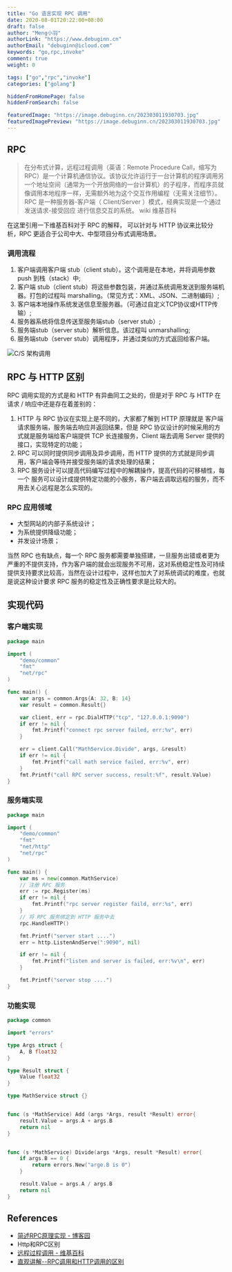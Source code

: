 ```yaml
---
title: "Go 语言实现 RPC 调用"
date: 2020-08-01T20:22:00+08:00
draft: false
author: "Meng小羽"
authorLink: "https://www.debuginn.cn"
authorEmail: "debuginn@icloud.com"
keywords: "go,rpc,invoke"
comment: true
weight: 0

tags: ["go","rpc","invoke"]
categories: ["golang"]

hiddenFromHomePage: false
hiddenFromSearch: false

featuredImage: "https://image.debuginn.cn/202303011930703.jpg"
featuredImagePreview: "https://image.debuginn.cn/202303011930703.jpg"
---
```


## RPC

> 在分布式计算，远程过程调用（英语：Remote Procedure Call，缩写为 RPC）是一个计算机通信协议。该协议允许运行于一台计算机的程序调用另一个地址空间（通常为一个开放网络的一台计算机）的子程序，而程序员就像调用本地程序一样，无需额外地为这个交互作用编程（无需关注细节）。RPC 是一种服务器-客户端（ Client/Server ）模式，经典实现是一个通过 发送请求-接受回应 进行信息交互的系统。
> wiki 维基百科

在这里引用一下维基百科对于 RPC 的解释， 可以针对与 HTTP 协议来比较分析，RPC 更适合于公司中大、中型项目分布式调用场景。

### 调用流程

1. 客户端调用客户端 stub（client stub）。这个调用是在本地，并将调用参数 push 到栈（stack）中; 
2. 客户端 stub（client stub）将这些参数包装，并通过系统调用发送到服务端机器。打包的过程叫 marshalling。（常见方式：XML、JSON、二进制编码）;
3. 客户端本地操作系统发送信息至服务器。（可通过自定义TCP协议或HTTP传输）; 
4. 服务器系统将信息传送至服务端stub（server stub）; 
5. 服务端stub（server stub）解析信息。该过程叫 unmarshalling; 
6. 服务端stub（server stub）调用程序，并通过类似的方式返回给客户端。

![C/S 架构调用](https://image.debuginn.cn/202303011932520.png)

## RPC 与 HTTP 区别

RPC 调用实现的方式是和 HTTP 有异曲同工之处的，但是对于 RPC 与 HTTP 在 请求 / 响应中还是存在着差别的：

1. HTTP 与 RPC 协议在实现上是不同的，大家都了解到 HTTP 原理就是 客户端请求服务端，服务端去响应并返回结果，但是 RPC 协议设计的时候采用的方式就是服务端给客户端提供 TCP 长连接服务，Client 端去调用 Server 提供的接口，实现特定的功能； 
2. RPC 可以同时提供同步调用及异步调用，而 HTTP 提供的方式就是同步调用，客户端会等待并接受服务端的请求处理的结果； 
3. RPC 服务设计可以提高代码编写过程中的解耦操作，提高代码的可移植性，每一个 服务可以设计成提供特定功能的小服务，客户端去调取远程的服务，而不用去关心远程是怎么实现的。

### RPC 应用领域

- 大型网站的内部子系统设计； 
- 为系统提供降级功能； 
- 并发设计场景；

当然 RPC 也有缺点，每一个 RPC 服务都需要单独搭建，一旦服务出错或者更为严重的不提供支持，作为客户端的就会出现服务不可用，这对系统稳定性及可持续提供支持要求比较高，当然在设计过程中，这样也加大了对系统调试的难度，也就是说这种设计要求 RPC 服务的稳定性及正确性要求是比较大的。

## 实现代码

### 客户端实现

```go
package main

import (
	"demo/common"
	"fmt"
	"net/rpc"
)

func main() {
	var args = common.Args{A: 32, B: 14}
	var result = common.Result{}

	var client, err = rpc.DialHTTP("tcp", "127.0.0.1:9090")
	if err != nil {
		fmt.Printf("connect rpc server failed, err:%v", err)
	}

	err = client.Call("MathService.Divide", args, &result)
	if err != nil {
		fmt.Printf("call math service failed, err:%v", err)
	}
	fmt.Printf("call RPC server success, result:%f", result.Value)
}
```

### 服务端实现

```go
package main

import (
	"demo/common"
	"fmt"
	"net/http"
	"net/rpc"
)

func main() {
	var ms = new(common.MathService)
	// 注册 RPC 服务
	err := rpc.Register(ms)
	if err != nil {
		fmt.Printf("rpc server register faild, err:%s", err)
	}
	// 将 RPC 服务绑定到 HTTP 服务中去
	rpc.HandleHTTP()

	fmt.Printf("server start ....")
	err = http.ListenAndServe(":9090", nil)

	if err != nil {
		fmt.Printf("listen and server is failed, err:%v\n", err)
	}

	fmt.Printf("server stop ....")
}
```

### 功能实现

```go
package common

import "errors"

type Args struct {
	A, B float32
}

type Result struct {
	Value float32
}

type MathService struct {}


func (s *MathService) Add (args *Args, result *Result) error{
	result.Value = args.A + args.B
	return nil
}


func (s *MathService) Divide(args *Args, result *Result) error{
	if args.B == 0 {
		return errors.New("arge.B is 0")
	}

	result.Value = args.A / args.B
	return nil
}
```

## References

- [简述RPC原理实现 - 博客园](https://www.cnblogs.com/sanshengshui/p/9769517.html)
- Http和RPC区别 
- [远程过程调用 - 维基百科](https://zh.wikipedia.org/wiki/%E9%81%A0%E7%A8%8B%E9%81%8E%E7%A8%8B%E8%AA%BF%E7%94%A8)
- [直观讲解--RPC调用和HTTP调用的区别](https://blog.csdn.net/m0_38110132/article/details/81481454)